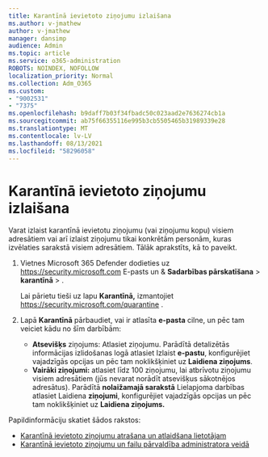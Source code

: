 ```yaml
---
title: Karantīnā ievietoto ziņojumu izlaišana
ms.author: v-jmathew
author: v-jmathew
manager: dansimp
audience: Admin
ms.topic: article
ms.service: o365-administration
ROBOTS: NOINDEX, NOFOLLOW
localization_priority: Normal
ms.collection: Adm_O365
ms.custom:
- "9002531"
- "7375"
ms.openlocfilehash: b9daff7b03f34fbadc50c023aad2e7636274cb1a
ms.sourcegitcommit: ab75f66355116e995b3cb5505465b31989339e28
ms.translationtype: MT
ms.contentlocale: lv-LV
ms.lasthandoff: 08/13/2021
ms.locfileid: "58296058"
---
```

# <a name="release-quarantined-messages"></a>Karantīnā ievietoto ziņojumu izlaišana

Varat izlaist karantīnā ievietotu ziņojumu (vai ziņojumu kopu) visiem adresātiem vai arī izlaist ziņojumu tikai konkrētām personām, kuras izvēlaties sarakstā visiem adresātiem. Tālāk aprakstīts, kā to paveikt.

1. Vietnes Microsoft 365 Defender dodieties uz <https://security.microsoft.com> E-pasts un & **Sadarbības pārskatīšana** \> **karantīnā** \> .

   Lai pārietu tieši uz lapu **Karantīnā,** izmantojiet <https://security.microsoft.com/quarantine> .

2. Lapā **Karantīnā** pārbaudiet, vai ir atlasīta **e-pasta** cilne, un pēc tam veiciet kādu no šīm darbībām:
   - **Atsevišķs** ziņojums: Atlasiet ziņojumu. Parādītā detalizētās informācijas izlidošanas logā atlasiet Izlaist **e-pastu**, konfigurējiet vajadzīgās opcijas un pēc tam noklikšķiniet uz **Laidiena ziņojums**.
   - **Vairāki ziņojumi:** atlasiet līdz 100 ziņojumu, lai atbrīvotu ziņojumu visiem adresātiem (jūs nevarat norādīt atsevišķus sākotnējos adresātus). Parādītā **nolaižamajā sarakstā** Lielapjoma darbības atlasiet Laidiena **ziņojumi**, konfigurējiet vajadzīgās opcijas un pēc tam noklikšķiniet uz **Laidiena ziņojums.**

Papildinformāciju skatiet šādos rakstos:

- [Karantīnā ievietoto ziņojumu atrašana un atlaidšana lietotājam](https://docs.microsoft.com/microsoft-365/security/office-365-security/find-and-release-quarantined-messages-as-a-user)
- [Karantīnā ievietoto ziņojumu un failu pārvaldība administratora veidā](https://docs.microsoft.com/microsoft-365/security/office-365-security/manage-quarantined-messages-and-files)
